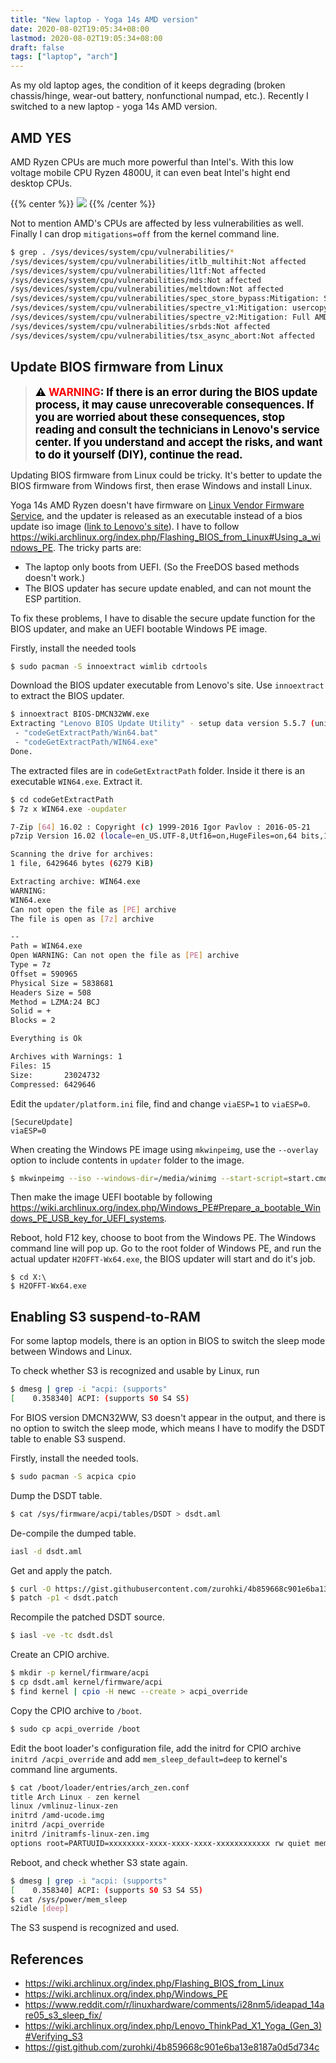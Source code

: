 ```yaml
---
title: "New laptop - Yoga 14s AMD version"
date: 2020-08-02T19:05:34+08:00
lastmod: 2020-08-02T19:05:34+08:00
draft: false
tags: ["laptop", "arch"]
---
```


As my old laptop ages, the condition of it keeps degrading (broken chassis/hinge, wear-out battery, nonfunctional numpad, etc.). Recently I switched to a new laptop - yoga 14s AMD version.

<!--more-->

## AMD YES

AMD Ryzen CPUs are much more powerful than Intel's. With this low voltage mobile CPU  Ryzen 4800U, it can even beat Intel's hight end desktop CPUs.

{{% center %}}
![](/image/4800u_ladder.webp)
{{% /center %}}

Not to mention AMD's CPUs are affected by less vulnerabilities as well. Finally I can drop `mitigations=off` from the kernel command line.

```bash
$ grep . /sys/devices/system/cpu/vulnerabilities/*
/sys/devices/system/cpu/vulnerabilities/itlb_multihit:Not affected
/sys/devices/system/cpu/vulnerabilities/l1tf:Not affected
/sys/devices/system/cpu/vulnerabilities/mds:Not affected
/sys/devices/system/cpu/vulnerabilities/meltdown:Not affected
/sys/devices/system/cpu/vulnerabilities/spec_store_bypass:Mitigation: Speculative Store Bypass disabled via prctl and seccomp
/sys/devices/system/cpu/vulnerabilities/spectre_v1:Mitigation: usercopy/swapgs barriers and __user pointer sanitization
/sys/devices/system/cpu/vulnerabilities/spectre_v2:Mitigation: Full AMD retpoline, IBPB: conditional, IBRS_FW, STIBP: conditional, RSB filling
/sys/devices/system/cpu/vulnerabilities/srbds:Not affected
/sys/devices/system/cpu/vulnerabilities/tsx_async_abort:Not affected
```

## Update BIOS firmware from Linux

> **<span style="color:black; font-size:1.2em;"> :warning:  <span style="color:red;">WARNING</span>: If there is an error during the BIOS update process, it may cause unrecoverable consequences. If you are worried about these consequences, stop reading and consult the technicians in Lenovo's service center. If you understand and accept the risks, and want to do it yourself (DIY), continue the read.</span>**

Updating BIOS firmware from Linux could be tricky. It's better to update the BIOS firmware from Windows first, then erase Windows and install Linux.

Yoga 14s AMD Ryzen doesn't have firmware on [Linux Vendor Firmware Service](https://fwupd.org/), and the updater is released as an executable instead of a bios update iso image ([link to Lenovo's site](https://newsupport.lenovo.com.cn/driveList.html?fromsource=driveList&selname=LR0CBAQV)). I have to follow <https://wiki.archlinux.org/index.php/Flashing_BIOS_from_Linux#Using_a_windows_PE>. The tricky parts are:
- The laptop only boots from UEFI. (So the FreeDOS based methods doesn't work.)
- The BIOS updater has secure update enabled, and can not mount the ESP partition.

To fix these problems, I have to disable the secure update function for the BIOS updater, and make an UEFI bootable Windows PE image.

Firstly, install the needed tools
```bash
$ sudo pacman -S innoextract wimlib cdrtools
```

Download the BIOS updater executable from Lenovo's site. Use `innoextract` to extract the BIOS updater.
```bash
$ innoextract BIOS-DMCN32WW.exe
Extracting "Lenovo BIOS Update Utility" - setup data version 5.5.7 (unicode)
 - "codeGetExtractPath/Win64.bat"
 - "codeGetExtractPath/WIN64.exe"
Done.
```

The extracted files are in `codeGetExtractPath` folder. Inside it there is an executable `WIN64.exe`. Extract it.
```bash
$ cd codeGetExtractPath
$ 7z x WIN64.exe -oupdater

7-Zip [64] 16.02 : Copyright (c) 1999-2016 Igor Pavlov : 2016-05-21
p7zip Version 16.02 (locale=en_US.UTF-8,Utf16=on,HugeFiles=on,64 bits,16 CPUs AMD Ryzen 7 4800U with Radeon Graphics          (860F01),ASM,AES-NI)

Scanning the drive for archives:
1 file, 6429646 bytes (6279 KiB)

Extracting archive: WIN64.exe
WARNING:
WIN64.exe
Can not open the file as [PE] archive
The file is open as [7z] archive

--
Path = WIN64.exe
Open WARNING: Can not open the file as [PE] archive
Type = 7z
Offset = 590965
Physical Size = 5838681
Headers Size = 508
Method = LZMA:24 BCJ
Solid = +
Blocks = 2

Everything is Ok

Archives with Warnings: 1
Files: 15
Size:       23024732
Compressed: 6429646
```
Edit the `updater/platform.ini` file, find and change `viaESP=1` to `viaESP=0`.
```
[SecureUpdate]
viaESP=0
```

When creating the Windows PE image using `mkwinpeimg`, use the `--overlay` option to include contents in `updater` folder to the image.
```bash
$ mkwinpeimg --iso --windows-dir=/media/winimg --start-script=start.cmd winpe.iso --overlay codeGetExtractPath/updater

```

Then make the image UEFI bootable by following <https://wiki.archlinux.org/index.php/Windows_PE#Prepare_a_bootable_Windows_PE_USB_key_for_UEFI_systems>.

Reboot, hold F12 key, choose to boot from the Windows PE. The Windows command line will pop up. Go to the root folder of Windows PE, and run the actual updater `H2OFFT-Wx64.exe`, the BIOS updater will start and do it's job.
```
$ cd X:\
$ H2OFFT-Wx64.exe
```

## Enabling S3 suspend-to-RAM

For some laptop models, there is an option in BIOS to switch the sleep mode between Windows and Linux.

To check whether S3 is recognized and usable by Linux, run
```bash
$ dmesg | grep -i "acpi: (supports"
[    0.358340] ACPI: (supports S0 S4 S5)
```

For BIOS version DMCN32WW, S3 doesn't appear in the output, and there is no option to switch the sleep mode, which means I have to modify the DSDT table to enable S3 suspend.

Firstly, install the needed tools.
```bash
$ sudo pacman -S acpica cpio
```

Dump the DSDT table.
```bash
$ cat /sys/firmware/acpi/tables/DSDT > dsdt.aml
```

De-compile the dumped table.
```bash
iasl -d dsdt.aml
```

Get and apply the patch.
```bash
$ curl -O https://gist.githubusercontent.com/zurohki/4b859668c901e6ba13e8187a0d5d734c/raw/a04e217f273630cfae8ab3aa82002e99b9b039d5/dsdt.patch
$ patch -p1 < dsdt.patch
```

Recompile the patched DSDT source.
```bash
$ iasl -ve -tc dsdt.dsl
```

Create an CPIO archive.
```bash
$ mkdir -p kernel/firmware/acpi
$ cp dsdt.aml kernel/firmware/acpi
$ find kernel | cpio -H newc --create > acpi_override
```

Copy the CPIO archive to `/boot`.
```bash
$ sudo cp acpi_override /boot
```

Edit the boot loader's configuration file, add the initrd for CPIO archive `initrd /acpi_override` and add `mem_sleep_default=deep` to kernel's command line arguments.
```bash
$ cat /boot/loader/entries/arch_zen.conf
title Arch Linux - zen kernel
linux /vmlinuz-linux-zen
initrd /amd-ucode.img
initrd /acpi_override
initrd /initramfs-linux-zen.img
options root=PARTUUID=xxxxxxxx-xxxx-xxxx-xxxx-xxxxxxxxxxxx rw quiet mem_sleep_default=deep
```

Reboot, and check whether S3 state again.
```bash
$ dmesg | grep -i "acpi: (supports"
[    0.358340] ACPI: (supports S0 S3 S4 S5)
$ cat /sys/power/mem_sleep
s2idle [deep]
```

The S3 suspend is recognized and used.

## References
- <https://wiki.archlinux.org/index.php/Flashing_BIOS_from_Linux>
- <https://wiki.archlinux.org/index.php/Windows_PE>
- <https://www.reddit.com/r/linuxhardware/comments/i28nm5/ideapad_14are05_s3_sleep_fix/>
- <https://wiki.archlinux.org/index.php/Lenovo_ThinkPad_X1_Yoga_(Gen_3)#Verifying_S3>
- <https://gist.github.com/zurohki/4b859668c901e6ba13e8187a0d5d734c>
